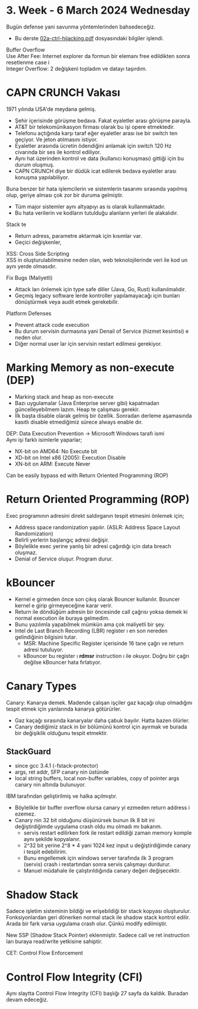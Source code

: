 # 3. Week - 6 March 2024 Wednesday

Bugün defense yani savunma yöntemlerinden bahsedeceğiz.

* Bu derste [02a-ctrl-hijacking.pdf](https://cs155.stanford.edu/lectures/02a-ctrl-hijacking.pdf) dosyasındaki bilgiler işlendi.

Buffer Overflow  
Use After Fee: Internet explorer da formun bir elemanı free edildikten sonra resetlenme case i  
Integer Overflow: 2 değişkeni topladım ve datayı taşırdım.

# CAPN CRUNCH Vakası
1971 yılında USA'de meydana gelmiş.
* Şehir içerisinde görüşme bedava. Fakat eyaletler arası görüşme parayla.
* AT&T bir telekomünikasyon firması olarak bu işi opere etmektedir.
* Telefonu açtığında karşı taraf eğer eyaletler arası ise bir switch ten geçiyor. Ve jeton atılmasını istiyor.
* Eyaletler arasında ücretin ödendiğini anlamak için switch 120 Hz civarında bir ses ile kontrol ediliyor.
* Aynı hat üzerinden kontrol ve data (kullanıcı konuşması) gittiği için bu durum oluşmuş.
* CAPN CRUNCH diye bir düdük icat edilerek bedava eyaletler arası konuşma yapılabiliyor.

Buna benzer bir hata işlemcilerin ve sistemlerin tasarımı sırasında yapılmış olup, geriye alması çok zor bir duruma gelmiştir.
* Tüm major sistemler aynı altyapıyı as is olarak kullanmaktadır.
* Bu hata verilerin ve kodların tutulduğu alanların yerleri ile alakalıdır.

Stack te 
* Return adress, parametre aktarmak için kısımlar var.
* Geçici değişkenler, 

XSS: Cross Side Scripting  
XSS in oluşturulabilmesine neden olan, web teknolojilerinde veri ile kod un aynı yerde olmasıdır.

Fix Bugs (Maliyetli)
* Attack ları önlemek için type safe diller (Java, Go, Rust) kullanılmalıdır.
* Geçmiş legacy software lerde kontroller yapılamayacağı için bunları dönüştürmek veya audit etmek gerekebilir.

Platform Defenses
* Prevent attack code execution
* Bu durum servisin durmasına yani Denail of Service (hizmet kesintisi) e neden olur.
* Diğer normal user lar için servisin restart edilmesi gerekiyor.


# Marking Memory as non-execute (DEP)

* Marking stack and heap as non-execute
* Bazı uygulamalar (Java Enterprise server gibi) kapatmadan güncelleyebilmem lazım. Heap te çalışması gerekir.
* İlk başta disable olarak gelmiş bir özellik. Sonradan derleme aşamasında kasıtlı disable etmediğimiz sürece always enable dır.

DEP: Data Execution Prevention -> Microsoft Windows tarafı ismi  
Aynı işi farklı isimlerle yaparlar;
* NX-bit on AMD64: No Execute bit
* XD-bit on Intel x86 (2005): Execution Disable
* XN-bit on ARM: Execute Never

Can be easily bypass ed with Return Oriented Programming (ROP)

# Return Oriented Programming (ROP)
Exec programının adresini direkt saldırganın tespit etmesini önlemek için;
* Address space randomization yapılır. (ASLR: Address Space Layout Randomization)
* Belirli yerlerin başlangıç adresi değişir.
* Böylelikle exec yerine yanlış bir adresi çağırdığı için data breach oluşmaz.
* Denial of Service oluşur. Program durur.


# kBouncer
* Kernel e girmeden önce son çıkış olarak Bouncer kullanılır. Bouncer kernel e girip girmeyeceğine karar verir.
* Return ile döndüğüm adresin bir öncesinde call çağrısı yoksa demek ki normal execution ile buraya gelmedim.
* Bunu yazılımla yapabilmek mümkün ama çok maliyetli bir şey.
* Intel de Last Branch Recording (LBR) register ı en son nereden gelindiğinin bilgisini tutar.
    * MSR: Machine Specific Register içerisinde 16 tane çağrı ve return adresi tutuluyor.
    * kBouncer bu register ı **rdmsr** instruction ı ile okuyor. Doğru bir çağrı değilse kBouncer hata fırlatıyor.

# Canary Types

Canary: Kanarya demek. Madende çalışan işçiler gaz kaçağı olup olmadığını tespit etmek için yanlarında kanarya götürürler.

* Gaz kaçağı sırasında kanaryalar daha çabuk bayılır. Hatta bazen ölürler.
* Canary dediğimiz stack in bir bölümünü kontrol için ayırmak ve burada bir değişiklik olduğunu tespit etmektir.

## StackGuard
* since gcc 3.4.1 (-fstack-protector)
* args, ret addr, SFP canary nin üstünde
* local string buffers, local non-buffer variables, copy of pointer args canary nin altında bulunuyor.

IBM tarafından geliştirilmiş ve halka açılmıştır.
* Böylelikle bir buffer overflow olursa canary yi ezmeden return address i ezemez.
* Canary nin 32 bit olduğunu düşünürsek bunun ilk 8 bit ini değiştirdiğimde uygulama crash oldu mu olmadı mı bakarım.
    * servis restart edilirken fork ile restart edildiği zaman memory komple aynı şekilde kopyalanır.
    * 2^32 bit yerine 2^8 * 4 yani 1024 kez input u değiştirdiğimde canary i tespit edebilirim.
    * Bunu engellemek için windows server tarafında ilk 3 program (servis) crash i restartından sonra servis çalışmayı durdurur.
    * Manuel müdahale ile çalıştırıldığında canary değeri değişecektir.


# Shadow Stack
Sadece işletim sisteminin bildiği ve erişebildiği bir stack kopyası oluşturulur. Fonksiyonlardan geri dönerken normal stack ile shadow stack kontrol edilir. Arada bir fark varsa uygulama crash olur. Çünkü modify edilmiştir.  

New SSP (Shadow Stack Pointer) eklenmiştir. Sadece call ve ret instruction ları buraya read/write yetkisine sahiptir.

CET: Control Flow Enforcement

# Control Flow Integrity (CFI)
Aynı slaytta Control Flow Integrity (CFI) başlığı 27 sayfa da kaldık. Buradan devam edeceğiz.
